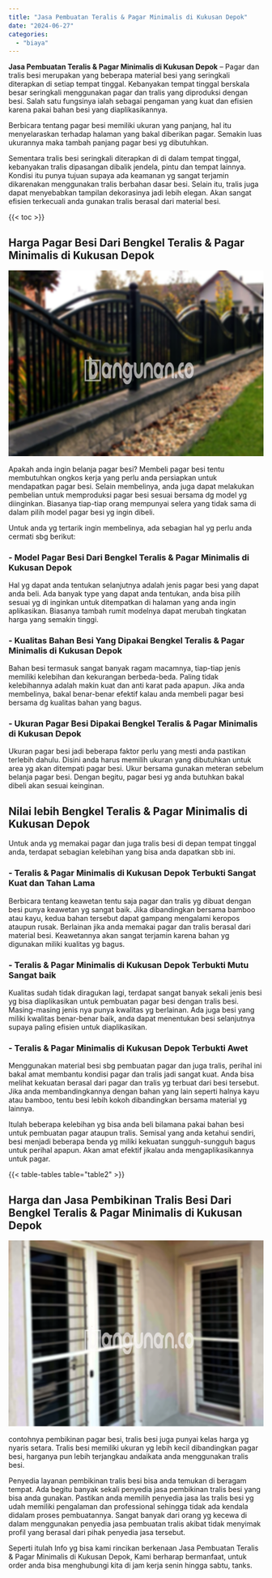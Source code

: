 ```yaml
---
title: "Jasa Pembuatan Teralis & Pagar Minimalis di Kukusan Depok"
date: "2024-06-27"
categories: 
  - "biaya"
---
```


**Jasa Pembuatan Teralis & Pagar Minimalis di Kukusan Depok** – Pagar dan tralis besi merupakan yang beberapa material besi yang seringkali diterapkan di setiap tempat tinggal. Kebanyakan tempat tinggal berskala besar seringkali menggunakan pagar dan tralis yang diproduksi dengan besi. Salah satu fungsinya ialah sebagai pengaman yang kuat dan efisien karena pakai bahan besi yang diaplikasikannya.

Berbicara tentang pagar besi memiliki ukuran yang panjang, hal itu menyelaraskan terhadap halaman yang bakal diberikan pagar. Semakin luas ukurannya maka tambah panjang pagar besi yg dibutuhkan.

Sementara tralis besi seringkali diterapkan di di dalam tempat tinggal, kebanyakan tralis dipasangan dibalik jendela, pintu dan tempat lainnya. Kondisi itu punya tujuan supaya ada keamanan yg sangat terjamin dikarenakan menggunakan tralis berbahan dasar besi. Selain itu, tralis juga dapat menyebabkan tampilan dekorasinya jadi lebih elegan. Akan sangat efisien terkecuali anda gunakan tralis berasal dari material besi.

{{< toc >}}

## Harga Pagar Besi Dari Bengkel Teralis & Pagar Minimalis di Kukusan Depok

![Jasa Pembuatan Teralis & Pagar Minimalis di Kukusan Depok](/images/pagar-minimalis-murah-52.png)

Apakah anda ingin belanja pagar besi? Membeli pagar besi tentu membutuhkan ongkos kerja yang perlu anda persiapkan untuk mendapatkan pagar besi. Selain membelinya, anda juga dapat melakukan pembelian untuk memproduksi pagar besi sesuai bersama dg model yg diinginkan. Biasanya tiap-tiap orang mempunyai selera yang tidak sama di dalam pilih model pagar besi yg ingin dibeli.

Untuk anda yg tertarik ingin membelinya, ada sebagian hal yg perlu anda cermati sbg berikut:
### \- Model Pagar Besi Dari Bengkel Teralis & Pagar Minimalis di Kukusan Depok

Hal yg dapat anda tentukan selanjutnya adalah jenis pagar besi yang dapat anda beli. Ada banyak type yang dapat anda tentukan, anda bisa pilih sesuai yg di inginkan untuk ditempatkan di halaman yang anda ingin aplikasikan. Biasanya tambah rumit modelnya dapat merubah tingkatan harga yang semakin tinggi.

### \- Kualitas Bahan Besi Yang Dipakai Bengkel Teralis & Pagar Minimalis di Kukusan Depok

Bahan besi termasuk sangat banyak ragam macamnya, tiap-tiap jenis memiliki kelebihan dan kekurangan berbeda-beda. Paling tidak kelebihannya adalah makin kuat dan anti karat pada apapun. Jika anda membelinya, bakal benar-benar efektif kalau anda membeli pagar besi bersama dg kualitas bahan yang bagus.

### \- Ukuran Pagar Besi Dipakai Bengkel Teralis & Pagar Minimalis di Kukusan Depok

Ukuran pagar besi jadi beberapa faktor perlu yang mesti anda pastikan terlebih dahulu. Disini anda harus memilih ukuran yang dibutuhkan untuk area yg akan ditempati pagar besi. Ukur bersama gunakan meteran sebelum belanja pagar besi. Dengan begitu, pagar besi yg anda butuhkan bakal dibeli akan sesuai keinginan.

## Nilai lebih Bengkel Teralis & Pagar Minimalis di Kukusan Depok

Untuk anda yg memakai pagar dan juga tralis besi di depan tempat tinggal anda, terdapat sebagian kelebihan yang bisa anda dapatkan sbb ini.

### \- Teralis & Pagar Minimalis di Kukusan Depok Terbukti Sangat Kuat dan Tahan Lama

Berbicara tentang keawetan tentu saja pagar dan tralis yg dibuat dengan besi punya keawetan yg sangat baik. Jika dibandingkan bersama bamboo atau kayu, kedua bahan tersebut dapat gampang mengalami keropos ataupun rusak. Berlainan jika anda memakai pagar dan tralis berasal dari material besi. Keawetannya akan sangat terjamin karena bahan yg digunakan miliki kualitas yg bagus.

### \- Teralis & Pagar Minimalis di Kukusan Depok Terbukti Mutu Sangat baik

Kualitas sudah tidak diragukan lagi, terdapat sangat banyak sekali jenis besi yg bisa diaplikasikan untuk pembuatan pagar besi dengan tralis besi. Masing-masing jenis nya punya kwalitas yg berlainan. Ada juga besi yang miliki kwalitas benar-benar baik, anda dapat menentukan besi selanjutnya supaya paling efisien untuk diaplikasikan.

### \- Teralis & Pagar Minimalis di Kukusan Depok Terbukti Awet

Menggunakan material besi sbg pembuatan pagar dan juga tralis, perihal ini bakal amat membantu kondisi pagar dan tralis jadi sangat kuat. Anda bisa melihat kekuatan berasal dari pagar dan tralis yg terbuat dari besi tersebut. Jika anda membandingkannya dengan bahan yang lain seperti halnya kayu atau bamboo, tentu besi lebih kokoh dibandingkan bersama material yg lainnya.

Itulah beberapa kelebihan yg bisa anda beli bilamana pakai bahan besi untuk pembuatan pagar ataupun tralis. Semisal yang anda ketahui sendiri, besi menjadi beberapa benda yg miliki kekuatan sungguh-sungguh bagus untuk perihal apapun. Akan amat efektif jikalau anda mengaplikasikannya untuk pagar.

{{< table-tables table="table2" >}}

## Harga dan Jasa Pembikinan Tralis Besi Dari Bengkel Teralis & Pagar Minimalis di Kukusan Depok

![Jasa Pembuatan Teralis & Pagar Minimalis di Kukusan Depok](/images/teralis-minimalis-murah-16.png)

contohnya pembikinan pagar besi, tralis besi juga punyai kelas harga yg nyaris setara. Tralis besi memiliki ukuran yg lebih kecil dibandingkan pagar besi, harganya pun lebih terjangkau andaikata anda menggunakan tralis besi.

Penyedia layanan pembikinan tralis besi bisa anda temukan di beragam tempat. Ada begitu banyak sekali penyedia jasa pembikinan tralis besi yang bisa anda gunakan. Pastikan anda memilih penyedia jasa las tralis besi yg udah memiliki pengalaman dan professional sehingga tidak ada kendala didalam proses pembuatannya. Sangat banyak dari orang yg kecewa di dalam menggunakan penyedia jasa pembuatan tralis akibat tidak menyimak profil yang berasal dari pihak penyedia jasa tersebut.

Seperti itulah Info yg bisa kami rincikan berkenaan Jasa Pembuatan Teralis & Pagar Minimalis di Kukusan Depok, Kami berharap bermanfaat, untuk order anda bisa menghubungi kita di jam kerja senin hingga sabtu, tanks.
